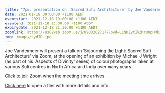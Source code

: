 ```yaml
---
title: "7pm: presentation on 'Sacred Sufi Architecture' by Joe Vandermeer plus exhibit by Michael J Wright"
date: 2021-01-18 00:00:00 +1100 AEDT
eventstart: 2021-12-18 19:00:00 +1100 AEDT
eventend: 2021-12-18 21:30:00 +1100 AEDT
expirydate: 2021-12-18 21:30:00 +1100 AEDT
zoomlink: https://us02web.zoom.us/j/89832027177?pwd=L1NDZytIb2MrU0pHMkJ4SVJBdG5EQT09
img: images/sydID.jpg
---
```


Joe Vandermeer will present a talk on 'Sojourning the Light: Sacred Sufi Architecture' via Zoom, at the opening of an exhibition by Michael J Wright (as part of his 'Aspects of Divinity' series) of colour photographs taken at various Sufi centres in North Africa and India over many years.

[Click to join Zoom](https://us02web.zoom.us/j/89832027177?pwd=L1NDZytIb2MrU0pHMkJ4SVJBdG5EQT09) when the meeting time arrives.

[Click here](https://static.swedenborg.com.au/pdf/fliers/syd20211218.pdf) to open a flier with more details and info.